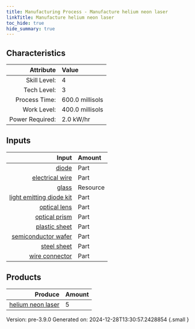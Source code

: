 ```yaml
---
title: Manufacturing Process - Manufacture helium neon laser
linkTitle: Manufacture helium neon laser
toc_hide: true
hide_summary: true
---
```



## Characteristics

| Attribute      | Value |
|--------:|:------|
|Skill Level:|4|
|Tech Level:|3|
|Process Time:|600.0 millisols|
|Work Level:|400.0 millisols|
|Power Required:|2.0 kW/hr|

## Inputs

| Input      | Amount |
|--------:|:------|
|[diode](/docs/definitions/part/diode)|Part|20|
|[electrical wire](/docs/definitions/part/electrical-wire)|Part|1|
|[glass](/docs/definitions/resource/glass)|Resource|1.0 kg|
|[light emitting diode kit](/docs/definitions/part/light-emitting-diode-kit)|Part|5|
|[optical lens](/docs/definitions/part/optical-lens)|Part|10|
|[optical prism](/docs/definitions/part/optical-prism)|Part|10|
|[plastic sheet](/docs/definitions/part/plastic-sheet)|Part|1|
|[semiconductor wafer](/docs/definitions/part/semiconductor-wafer)|Part|1|
|[steel sheet](/docs/definitions/part/steel-sheet)|Part|1|
|[wire connector](/docs/definitions/part/wire-connector)|Part|1|

## Products


| Produce      | Amount |
|--------:|:------|
|[helium neon laser](/docs/definitions/part/helium-neon-laser)|5|


Version: pre-3.9.0 Generated on: 2024-12-28T13:30:57.2428854
{.small }

